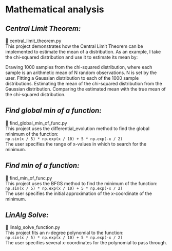 # Mathematical analysis
## _**Central Limit Theorem:**_
🐍 central_limit_theorem.py<br>
This project demonstrates how the Central Limit Theorem can be implemented to estimate the mean of a distribution. As an example, I take the chi-squared distribution and use it to estimate its mean by:

Drawing 1000 samples from the chi-squared distribution, where each sample is an arithmetic mean of N random observations. N is set by the user.
Fitting a Gaussian distribution to each of the 1000 sample distributions.
Estimating the mean of the chi-squared distribution from the Gaussian distribution.
Comparing the estimated mean with the true mean of the chi-squared distribution.

## _**Find global min of a function:**_
🐍 find_global_min_of_func.py<br>
This project uses the differential_evolution method to find the global minimum of the function:<br>
`np.sin(x / 5) * np.exp(x / 10) + 5 * np.exp(-x / 2)`<br>
The user specifies the range of x-values in which to search for the minimum.


## _**Find min of a function:**_
🐍 find_min_of_func.py<br>
This project uses the BFGS method to find the minimum of the function:<br>
`np.sin(x / 5) * np.exp(x / 10) + 5 * np.exp(-x / 2)`<br>
The user specifies the initial approximation of the x-coordinate of the minimum.


## _**LinAlg Solve:**_
🐍 linalg_solve_function.py<br>
This project fits an n-degree polynomial to the function:<br>
`np.sin(x / 5) * np.exp(x / 10) + 5 * np.exp(-x / 2)`<br>
The user specifies several x-coordinates for the polynomial to pass through.

